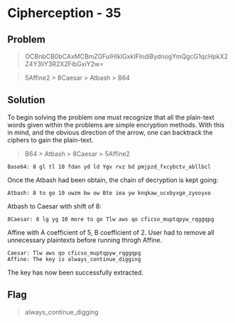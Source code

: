 # Cipherception  - 35

## Problem

>OCBnbCB0bCAxMCBmZGFuIHlkIGxkIFlndiBydnogYmQgcG1qcHpkX2Z4Y3liY3R2X2FibGxiY2w=

>5Affine2 > 8Caesar > Atbash > B64

## Solution

To begin solving the problem one must recognize that all the plain-text words given within the problems are simple encryption methods. With this in mind, and the obvious direction of the arrow, one can backtrack the ciphers to gain the plain-text.

>B64 > Atbash > 8Caesar > 5Affine2


```
Base64: 8 gl tl 10 fdan yd ld Ygv rvz bd pmjpzd_fxcybctv_abllbcl
```

Once the Atbash had been obtain, the chain of decryption is kept going:
```
Atbash: 8 to go 10 uwzm bw ow Bte iea yw knqkaw_ucxbyxge_zyooyxo
```

Atbash to Caesar with shift of 8:
```
8Caesar: 8 lg yg 10 more to go Tlw aws qo cficso_muptqpyw_rqggqpg
```

Affine with A coefficient of 5, B coefficient of 2. User had to remove all unnecessary plaintexts before running throgh Affine.

```
Caesar: Tlw aws qo cficso_muptqpyw_rqggqpg
Affine: The key is always_continue_digging
```

The key has now been successfully extracted.

## Flag
>always_continue_digging
